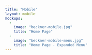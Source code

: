 ```yaml
---
title: "Mobile"
layout: mobile
mockups:
  -
    image: "beckner-mobile.jpg"
    title: "Home Page"
  -
    image: "beckner-mobile-menu.jpg"
    title: "Home Page - Expanded Menu"
---
```

